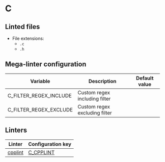 <!-- markdownlint-disable MD003 MD020 MD033 MD041 -->
<!-- Generated by .automation/build.py, please do not update manually -->
<!-- Instead, update descriptor file at https://github.com/nvuillam/mega-linter/tree/master/megalinter/descriptors/c.yml -->
# C

## Linted files

- File extensions:
  - `.c`
  - `.h`

## Mega-linter configuration

| Variable | Description | Default value |
| ----------------- | -------------- | -------------- |
| C_FILTER_REGEX_INCLUDE | Custom regex including filter |  |
| C_FILTER_REGEX_EXCLUDE | Custom regex excluding filter |  |

## Linters

| Linter | Configuration key |
| ------ | ----------------- |
| [cpplint](c_cpplint.md) | [C_CPPLINT](c_cpplint.md) |
